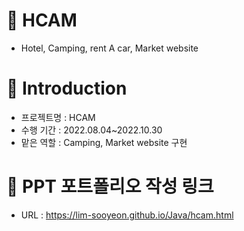📌 HCAM
====================

* Hotel, Camping, rent A car, Market website

📌 Introduction
====================

* 프로젝트명 : HCAM
* 수행 기간  : 2022.08.04~2022.10.30
* 맡은 역할  : Camping, Market website 구현

📌 PPT 포트폴리오 작성 링크
====================
* URL       : <https://lim-sooyeon.github.io/Java/hcam.html>
